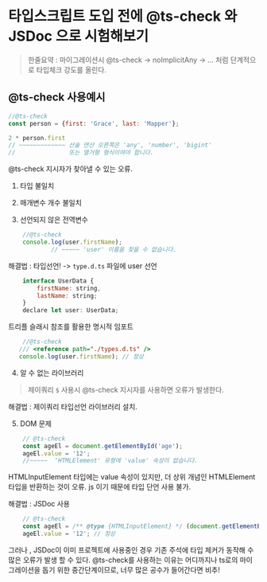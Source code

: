 # 타입스크립트 도입 전에 @ts-check 와 JSDoc 으로 시험해보기

> 한줄요약 : 마이그레이션시 @ts-check -> noImplicitAny -> ... 처럼 단계적으로 타입체크 강도를 올린다.

## @ts-check 사용예시
```javascript
//@ts-check
const person = {first: 'Grace', last: 'Mapper'};

2 * person.first
// ~~~~~~~~~~~~~ 산술 연산 오른쪽은 'any', 'number', 'bigint'
//               또는 열거형 형식이여야 합니다.
```

@ts-check 지시자가 찾아낼 수 있는 오류.

1. 타입 불일치

2. 매개변수 개수 불일치

3. 선언되지 않은 전역변수

```javascript
    //@ts-check
    console.log(user.firstName);
            // ~~~~~ 'user' 이름을 찾을 수 없습니다.
```
해결법 : 타입선언! -> `type.d.ts` 파일에 user 선언

```javascript
    interface UserData {
        firstName: string,
        lastName: string;
    }
    declare let user: UserData;
```

트리플 슬래시 참조를 활용한 명시적 임포트

```javascript
    //@ts-check
   /// <reference path="./types.d.ts" />
   console.log(user.firstName); // 정상
```


4. 알 수 없는 라이브러리

> 제이쿼리 `$` 사용시 @ts-check 지시자를 사용하면 오류가 발생한다.

해결법 : 제이쿼리 타입선언 라이브러리 설치.

5. DOM 문제

```javascript
    // @ts-check
    const ageEl = document.getElementById('age');
    ageEl.value = '12';
    //~~~~~  'HTMLElement' 유형에 'value' 속성이 없습니다.
```
HTMLInputElement 타입에는 value 속성이 있지만, 더 상위 개념인 HTMLElement 타입을 반환하는 것이 오류.
js 이기 때문에 타입 단언 사용 불가.

해결법 : JSDoc 사용
```javascript
    // @ts-check
    const ageEl = /** @type {HTMLInputElement} */ (document.getElementById('age'));
    ageEl.value = '12'; // 정상
```



그러나 , JSDoc이 이미 프로젝트에 사용중인 경우 기존 주석에 타입 체커가 동작해 수많은 오류가 발생 할 수 있다.
@ts-check를 사용하는 이유는 어디까지나 ts로의 마이그레이션을 돕기 위한 중간단계이므로, 너무 많은 공수가 들어간다면 비추!



